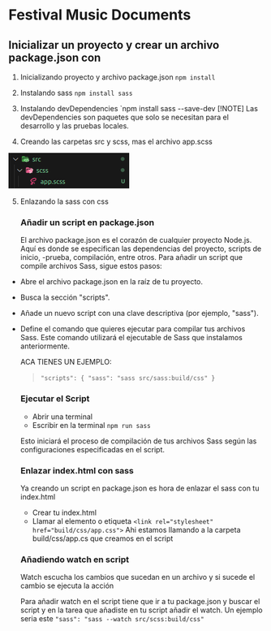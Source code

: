 #  Festival Music Documents

## Inicializar un proyecto y crear un archivo package.json con

1. Inicializando proyecto y archivo package.json
`npm install`
2. Instalando sass 
`npm install sass`
3. Instalando devDependencies 
`npm install sass --save-dev
[!NOTE]
 Las devDependencies son paquetes que solo se necesitan para el desarrollo y las pruebas locales.

 4. Creando las carpetas src y scss, mas el archivo app.scss
  
 ![](/screnshoot/carpetaSrc.png)

 5. Enlazando la sass con css
    ### Añadir un script en package.json
    El archivo package.json es el corazón de cualquier  proyecto Node.js. Aquí es donde se especifican las  dependencias del proyecto, scripts de inicio, -prueba, compilación, entre otros. Para añadir un script que compile archivos Sass, sigue estos pasos:

- Abre el archivo package.json en la raíz de tu proyecto.

- Busca la sección "scripts".

- Añade un nuevo script con una clave descriptiva (por ejemplo, "sass").

- Define el comando que quieres ejecutar para compilar tus archivos Sass. Este comando utilizará el ejecutable de Sass que instalamos anteriormente.

  ACA TIENES UN EJEMPLO:
  >`"scripts": {
  "sass": "sass src/sass:build/css"
  }`
  ### Ejecutar el Script
    - Abrir una terminal
    - Escribir en la terminal 
    `npm run sass`   
     
    Esto iniciará el proceso de compilación de tus archivos Sass según las configuraciones especificadas en el script.

  ### Enlazar index.html con sass 
  Ya creando un script en package.json es hora de enlazar el sass con tu index.html
  - Crear tu index.html
  - Llamar al elemento o etiqueta
  `<link rel="stylesheet" href="build/css/app.css">`
  Ahi estamos llamando a la carpeta build/css/app.cs que creamos en el script 

  ###  Añadiendo watch en script

  Watch escucha los cambios que sucedan en un archivo y si sucede el cambio se ejecuta la acción

  Para añadir watch en el script tiene que ir a tu package.json y buscar el script y en la tarea que añadiste en tu script añadir el watch. Un ejemplo seria este
  `"sass": "sass --watch src/scss:build/css"`


